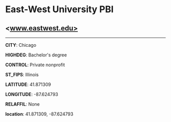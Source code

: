 # East-West University PBI
## <www.eastwest.edu>
---
**CITY**: Chicago

**HIGHDEG**: Bachelor's degree

**CONTROL**: Private nonprofit

**ST_FIPS**: Illinois

**LATITUDE**: 41.871309

**LONGITUDE**: -87.624793

**RELAFFIL**: None

**location**: 41.871309, -87.624793